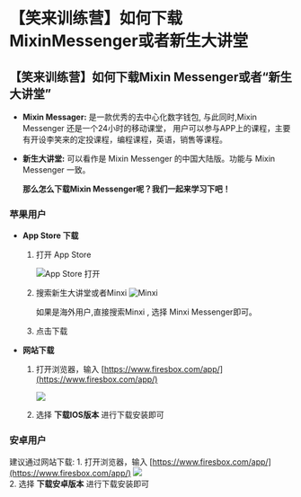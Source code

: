 # 【笑来训练营】如何下载MixinMessenger或者新生大讲堂

## 【笑来训练营】如何下载Mixin Messenger或者“新生大讲堂”

* **Mixin Messager:** 是一款优秀的去中心化数字钱包, 与此同时,Mixin Messenger 还是一个24小时的移动课堂， 用户可以参与APP上的课程，主要有开设李笑来的定投课程，编程课程，英语，销售等课程。
* **新生大讲堂:** 可以看作是 Mixin Messenger 的中国大陆版。功能与 Mixin Messenger 一致。

  **那么怎么下载Mixin Messenger呢？我们一起来学习下吧！**

### 苹果用户

* **App Store 下载**
  1. 打开 App Store

     ![App Store &#x6253;&#x5F00;](https://ipfs.io/ipfs/Qmdu2wQ7p4oWsaRKSJApGgUVSmrmgRt3xyjbw2tijoLaiW?filename=2021-05-15%2021.11.10.jpg)

  2. 搜索新生大讲堂或者Minxi ![Minxi](https://ipfs.io/ipfs/QmeznEibrCV6WUxfw3NxktxpDvAmRVSHXHmH9WW9kdimE3?filename=2021-05-15%2021.07.30.jpg)

     如果是海外用户,直接搜索Minxi , 选择 Minxi Messenger即可。

  3. 点击下载
* **网站下载**
  1. 打开浏览器，输入 [https://www.firesbox.com/app/](https://www.firesbox.com/app/)

      ![](https://ipfs.io/ipfs/QmNSozbKmNCvwDpqwK32yMG4Py6mQUFBLWKyq3uRv8TSi2?filename=2021-05-15%2021.21.33.jpg)

  2. 选择 **下载IOS版本** 进行下载安装即可

### 安卓用户

建议通过网站下载: 1. 打开浏览器，输入 [https://www.firesbox.com/app/](https://www.firesbox.com/app/) ![](https://ipfs.io/ipfs/QmNSozbKmNCvwDpqwK32yMG4Py6mQUFBLWKyq3uRv8TSi2?filename=2021-05-15%2021.21.33.jpg)   
2. 选择 **下载安卓版本** 进行下载安装即可


